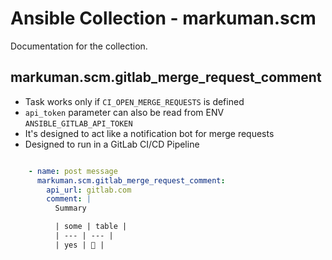 # Ansible Collection - markuman.scm

Documentation for the collection.


## markuman.scm.gitlab_merge_request_comment

* Task works only if `CI_OPEN_MERGE_REQUESTS` is defined
* `api_token` parameter can also be read from ENV `ANSIBLE_GITLAB_API_TOKEN`
* It's designed to act like a notification bot for merge requests
* Designed to run in a GitLab CI/CD Pipeline

```yml

    - name: post message
      markuman.scm.gitlab_merge_request_comment:
        api_url: gitlab.com
        comment: |
          Summary

          | some | table |
          | --- | --- |
          | yes | 🐧 |
```